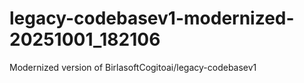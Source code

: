 # legacy-codebasev1-modernized-20251001_182106
Modernized version of BirlasoftCogitoai/legacy-codebasev1
